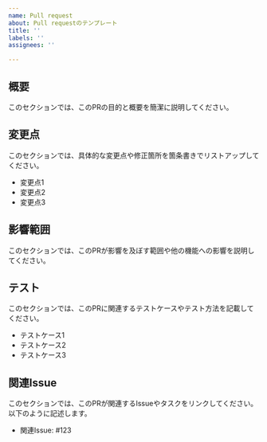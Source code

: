 ```yaml
---
name: Pull request
about: Pull requestのテンプレート
title: ''
labels: ''
assignees: ''

---
```

## 概要
このセクションでは、このPRの目的と概要を簡潔に説明してください。

## 変更点
このセクションでは、具体的な変更点や修正箇所を箇条書きでリストアップしてください。
- 変更点1
- 変更点2
- 変更点3

## 影響範囲

このセクションでは、このPRが影響を及ぼす範囲や他の機能への影響を説明してください。

## テスト

このセクションでは、このPRに関連するテストケースやテスト方法を記載してください。

- テストケース1
- テストケース2
- テストケース3

## 関連Issue

このセクションでは、このPRが関連するIssueやタスクをリンクしてください。以下のように記述します。

- 関連Issue: #123

